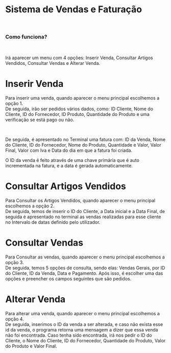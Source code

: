 <h1>Sistema de Vendas e Faturação</h1>
<br>
<h3>Como funciona?</h3>
<br>
<p>Irá aparecer um menu com 4 opções: Inserir Venda, Consultar Artigos Vendidos, Consultar Vendas e Alterar Venda.</p>


<h1>Inserir Venda</h1>
<p>Para inserir uma venda, quando aparecer o menu principal escolhemos a opção 1. <br> De seguida, irão ser pedidos vários dados, como: ID Cliente, Nome do Cliente, ID do Fornecedor, ID Produto, Quantidade do Produto e uma verificação se está pago ou não.</p>
<br>
<p>De seguida, é apresentado no Terminal uma fatura com: ID da Venda, Nome do Cliente, ID do Fornecedor, Nome do Produto, Quantidade e Valor, Valor Final, Valor com Iva e Data do dia em que a fatura foi criada.</p>
<p>O ID da venda é feito através de uma chave primária que é auto incrementada na fatura, e a data é gerada automaticamente.</p>

<h1>Consultar Artigos Vendidos</h1>
<p>Para Consultar os Artigos Vendidos, quando aparecer o menu principal escolhemos a opção 2. <br> De seguida, temos de inserir o ID do Cliente, a Data inicial e a Data Final, de seguida é apresentado no terminal as vendas realizadas para esse cliente no Intervalo de datas definido pelo utilizador.</p>

<h1>Consultar Vendas</h1>
<p>Para Consultar as vendas, quando aparecer o menu principal escolhemos a opção 3. <br> De seguida, temos 5 opções de consulta, sendo elas: Vendas Gerais, por ID do Cliente, ID da Venda, Data e Pagamento. Após isso, é escolher uma das opções e preencher os campos seguintes que são pedidos.</p>

<h1>Alterar Venda</h1>
<p>Para alterar uma venda, quando aparecer o menu principal escolhemos a opção 4. <br> De seguida, inserimos o ID da venda a ser alterada, e caso não exista esse id da venda, o programa retorna uma mensagem a dizer que essa venda não foi encontrada. Caso tenha sido encontrada, irá nos pedir o ID do Cliente, o Nome do Cliente, ID do Fornecedor, Quantidade do Produto, Valor do Produto e Valor Final.</p>
